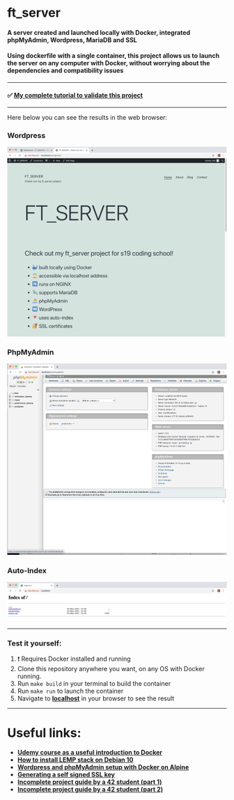 # ft_server
#### A server created and launched locally with Docker, integrated phpMyAdmin, Wordpress, MariaDB and SSL

#### Using dockerfile with a single container, this project allows us to launch the server on any computer with Docker, without worrying about the dependencies and compatibility issues

--------------------------------------------------------------------------------------------------------------------------------------

#### ✅ [My complete tutorial to validate this project](https://github.com/Ysoroko/ft_server_tutorial)

--------------------------------------------------------------------------------------------------------------------------------------

Here below you can see the results in the web browser:
### Wordpress
![](srcs/images/wordpress.png)

### PhpMyAdmin
![](srcs/images/phpMyAdmin.png)

### Auto-Index
![](srcs/images/index.png)

--------------------------------------------------------------------------------------------------------------------------------------

### Test it yourself:
1) ❗ Requires Docker installed and running
2) Clone this repository anywhere you want, on any OS with Docker running.
3) Run `make build` in your terminal to build the container
4) Run `make run` to launch the container
5) Navigate to [**localhost**](https://localhost) in your browser to see the result

--------------------------------------------------------------------------------------------------------------------------------------

# Useful links:
- [**Udemy course as a useful introduction to Docker**](https://www.udemy.com/course/docker-and-kubernetes-the-complete-guide/)
- [**How to install LEMP stack on Debian 10**](https://www.digitalocean.com/community/tutorials/how-to-install-linux-nginx-mariadb-php-lemp-stack-on-debian-10)
- [**Wordpress and phpMyAdmin setup with Docker on Alpine**](https://codingwithmanny.medium.com/custom-wordpress-docker-setup-8851e98e6b8)
- [**Generating a self signed SSL key**](https://linuxize.com/post/creating-a-self-signed-ssl-certificate/)
- [**Incomplete project guide by a 42 student (part 1)**](https://forhjy.medium.com/how-to-install-lemp-wordpress-on-debian-buster-by-using-dockerfile-1-75ddf3ede861)
- [**Incomplete project guide by a 42 student (part 2)**](https://forhjy.medium.com/42-ft-server-how-to-install-lemp-wordpress-on-debian-buster-by-using-dockerfile-2-4042adb2ab2c)

